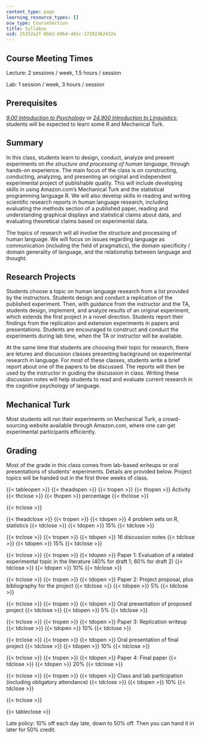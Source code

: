 ```yaml
---
content_type: page
learning_resource_types: []
ocw_type: CourseSection
title: Syllabus
uid: 25252a2f-8bb2-b9b4-dd1c-17292362432a
---
```


Course Meeting Times
--------------------

Lecture: 2 sessions / week, 1.5 hours / session

Lab: 1 session / week, 3 hours / session

Prerequisites
-------------

[_9.00 Introduction to Psychology_](/courses/9-00sc-introduction-to-psychology-fall-2011/) or [_24.900 Introduction to Linguistics_](/courses/24-900-introduction-to-linguistics-fall-2012/); students will be expected to learn some R and Mechanical Turk.

Summary
-------

In this class, students learn to design, conduct, analyze and present experiments on _the structure and processing of human language_, through hands-on experience. The main focus of the class is on constructing, conducting, analyzing, and presenting an original and independent experimental project of publishable quality. This will include developing skills in using Amazon.com’s Mechanical Turk and the statistical programming language R. We will also develop skills in reading and writing scientific research reports in human language research, including evaluating the methods section of a published paper, reading and understanding graphical displays and statistical claims about data, and evaluating theoretical claims based on experimental data.

The topics of research will all involve the structure and processing of human language. We will focus on issues regarding language as communication (including the field of pragmatics), the domain specificity / domain generality of language, and the relationship between language and thought.

Research Projects
-----------------

Students choose a topic on human language research from a list provided by the instructors. Students design and conduct a replication of the published experiment. Then, with guidance from the instructor and the TA, students design, implement, and analyze results of an original experiment, which extends the first project in a novel direction. Students report their findings from the replication and extension experiments in papers and presentations. Students are encouraged to construct and conduct the experiments during lab time, when the TA or instructor will be available.

At the same time that students are choosing their topic for research, there are letures and discussion classes presenting background on experimental research in language. For most of these classes, students write a brief report about one of the papers to be discussed. The reports will then be used by the instructor in guiding the discussion in class. Writing these discussion notes will help students to read and evaluate current research in the cognitive psychology of language.

Mechanical Turk
---------------

Most students will run their experiments on Mechanical Turk, a crowd-sourcing website available through Amazon.com, where one can get experimental participants efficiently.

Grading
-------

Most of the grade in this class comes from lab-based writeups or oral presentations of students' experiments. Details are provided below. Project topics will be handed out in the first three weeks of class.

{{< tableopen >}}
{{< theadopen >}}
{{< tropen >}}
{{< thopen >}}
Activity
{{< thclose >}}
{{< thopen >}}
percentage
{{< thclose >}}

{{< trclose >}}

{{< theadclose >}}
{{< tropen >}}
{{< tdopen >}}
4 problem sets on R, statistics
{{< tdclose >}}
{{< tdopen >}}
15%
{{< tdclose >}}

{{< trclose >}}
{{< tropen >}}
{{< tdopen >}}
16 discussion notes
{{< tdclose >}}
{{< tdopen >}}
15%
{{< tdclose >}}

{{< trclose >}}
{{< tropen >}}
{{< tdopen >}}
Paper 1: Evaluation of a related experimental topic in the literature (40% for draft 1; 60% for draft 2)
{{< tdclose >}}
{{< tdopen >}}
10%
{{< tdclose >}}

{{< trclose >}}
{{< tropen >}}
{{< tdopen >}}
Paper 2: Project proposal, plus bibliography for the project
{{< tdclose >}}
{{< tdopen >}}
5%
{{< tdclose >}}

{{< trclose >}}
{{< tropen >}}
{{< tdopen >}}
Oral presentation of proposed project
{{< tdclose >}}
{{< tdopen >}}
5%
{{< tdclose >}}

{{< trclose >}}
{{< tropen >}}
{{< tdopen >}}
Paper 3: Replication writeup
{{< tdclose >}}
{{< tdopen >}}
10%
{{< tdclose >}}

{{< trclose >}}
{{< tropen >}}
{{< tdopen >}}
Oral presentation of final project
{{< tdclose >}}
{{< tdopen >}}
10%
{{< tdclose >}}

{{< trclose >}}
{{< tropen >}}
{{< tdopen >}}
Paper 4: Final paper
{{< tdclose >}}
{{< tdopen >}}
20%
{{< tdclose >}}

{{< trclose >}}
{{< tropen >}}
{{< tdopen >}}
Class and lab participation (including obligatory attendance)
{{< tdclose >}}
{{< tdopen >}}
10%
{{< tdclose >}}

{{< trclose >}}

{{< tableclose >}}

Late policy: 10% off each day late, down to 50% off. Then you can hand it in later for 50% credit.